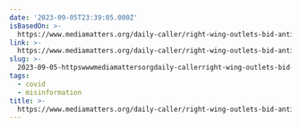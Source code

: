 ```yaml
---
date: '2023-09-05T23:39:05.000Z'
isBasedOn: >-
  https://www.mediamatters.org/daily-caller/right-wing-outlets-bid-anti-vaxxer-readership-stories-tagged-cardiac-arrest
link: >-
  https://www.mediamatters.org/daily-caller/right-wing-outlets-bid-anti-vaxxer-readership-stories-tagged-cardiac-arrest
slug: >-
  2023-09-05-httpswwwmediamattersorgdaily-callerright-wing-outlets-bid-anti-vaxxer-readership-stories-tagged-cardiac-arrest
tags:
  - covid
  - misinformation
title: >-
  https://www.mediamatters.org/daily-caller/right-wing-outlets-bid-anti-vaxxer-readership-stories-tagged-cardiac-arrest
---
```


